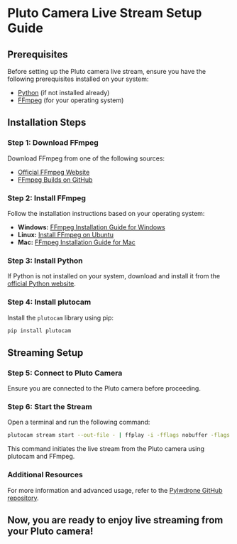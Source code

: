 # Pluto Camera Live Stream Setup Guide

## Prerequisites

Before setting up the Pluto camera live stream, ensure you have the following prerequisites installed on your system:

- [Python](https://www.python.org/downloads/) (if not installed already)
- [FFmpeg](https://ffmpeg.org/download.html) (for your operating system)

## Installation Steps

### Step 1: Download FFmpeg

Download FFmpeg from one of the following sources:
- [Official FFmpeg Website](https://ffmpeg.org/download.html)
- [FFmpeg Builds on GitHub](https://github.com/BtbN/FFmpeg-Builds/releases)

### Step 2: Install FFmpeg

Follow the installation instructions based on your operating system:
- **Windows:** [FFmpeg Installation Guide for Windows](https://phoenixnap.com/kb/ffmpeg-windows)
- **Linux:** [Install FFmpeg on Ubuntu](https://phoenixnap.com/kb/install-ffmpeg-ubuntu)
- **Mac:** [FFmpeg Installation Guide for Mac](https://phoenixnap.com/kb/ffmpeg-mac)

### Step 3: Install Python

If Python is not installed on your system, download and install it from the [official Python website](https://www.python.org/downloads/).

### Step 4: Install plutocam

Install the `plutocam` library using pip:
```bash
pip install plutocam
```

## Streaming Setup
### Step 5: Connect to Pluto Camera
Ensure you are connected to the Pluto camera before proceeding.

### Step 6: Start the Stream
Open a terminal and run the following command:

```bash
plutocam stream start --out-file - | ffplay -i -fflags nobuffer -flags low_delay -probesize 32 -sync ext -
```
This command initiates the live stream from the Pluto camera using plutocam and FFmpeg.

### Additional Resources
For more information and advanced usage, refer to the [Pylwdrone GitHub repository](https://github.com/meekworth/pylwdrone).

## Now, you are ready to enjoy live streaming from your Pluto camera!
